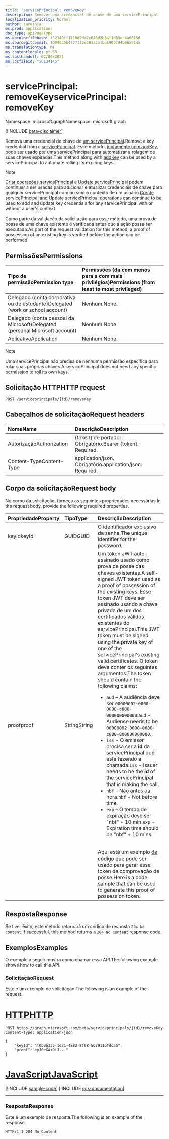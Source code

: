 ```yaml
---
title: 'servicePrincipal: removeKey'
description: Remover uma credencial de chave de uma servicePrincipal
localization_priority: Normal
author: sureshja
ms.prod: applications
doc_type: apiPageType
ms.openlocfilehash: f82140ff1710d9da7c646d2b84f1d83ac4a66150
ms.sourcegitcommit: 1004835b44271f2e50332a1bdc9097d4b06a914a
ms.translationtype: MT
ms.contentlocale: pt-BR
ms.lasthandoff: 02/06/2021
ms.locfileid: "50134145"
---
```

# <a name="serviceprincipal-removekey"></a><span data-ttu-id="a286d-103">servicePrincipal: removeKey</span><span class="sxs-lookup"><span data-stu-id="a286d-103">servicePrincipal: removeKey</span></span>

<span data-ttu-id="a286d-104">Namespace: microsoft.graph</span><span class="sxs-lookup"><span data-stu-id="a286d-104">Namespace: microsoft.graph</span></span>

[!INCLUDE [beta-disclaimer](../../includes/beta-disclaimer.md)]

<span data-ttu-id="a286d-105">Remova uma credencial de chave de [um servicePrincipal](../resources/serviceprincipal.md).</span><span class="sxs-lookup"><span data-stu-id="a286d-105">Remove a key credential from a [servicePrincipal](../resources/serviceprincipal.md).</span></span> <span data-ttu-id="a286d-106">Esse método, [juntamente com addKey,](serviceprincipal-addkey.md) pode ser usado por uma servicePrincipal para automatizar a rolagem de suas chaves expiradas.</span><span class="sxs-lookup"><span data-stu-id="a286d-106">This method along with [addKey](serviceprincipal-addkey.md) can be used by a servicePrincipal to automate rolling its expiring keys.</span></span>

> [!NOTE]
> <span data-ttu-id="a286d-107">[Criar operações servicePrincipal](../api/serviceprincipal-post-serviceprincipals.md) e [Update servicePrincipal](../api/serviceprincipal-update.md) podem continuar a ser usadas para adicionar e atualizar credenciais de chave para qualquer servicePrincipal com ou sem o contexto de um usuário.</span><span class="sxs-lookup"><span data-stu-id="a286d-107">[Create servicePrincipal](../api/serviceprincipal-post-serviceprincipals.md) and [Update servicePrincipal](../api/serviceprincipal-update.md) operations can continue to be used to add and update key credentials for any servicePrincipal with or without a user's context.</span></span>

<span data-ttu-id="a286d-108">Como parte da validação da solicitação para esse método, uma prova de posse de uma chave existente é verificada antes que a ação possa ser executada.</span><span class="sxs-lookup"><span data-stu-id="a286d-108">As part of the request validation for this method, a proof of possession of an existing key is verified before the action can be performed.</span></span>

## <a name="permissions"></a><span data-ttu-id="a286d-109">Permissões</span><span class="sxs-lookup"><span data-stu-id="a286d-109">Permissions</span></span>

|<span data-ttu-id="a286d-110">Tipo de permissão</span><span class="sxs-lookup"><span data-stu-id="a286d-110">Permission type</span></span>      | <span data-ttu-id="a286d-111">Permissões (da com menos para a com mais privilégios)</span><span class="sxs-lookup"><span data-stu-id="a286d-111">Permissions (from least to most privileged)</span></span>              |
|:--------------------|:---------------------------------------------------------|
|<span data-ttu-id="a286d-112">Delegado (conta corporativa ou de estudante)</span><span class="sxs-lookup"><span data-stu-id="a286d-112">Delegated (work or school account)</span></span> | <span data-ttu-id="a286d-113">Nenhum.</span><span class="sxs-lookup"><span data-stu-id="a286d-113">None.</span></span>  |
|<span data-ttu-id="a286d-114">Delegado (conta pessoal da Microsoft)</span><span class="sxs-lookup"><span data-stu-id="a286d-114">Delegated (personal Microsoft account)</span></span> | <span data-ttu-id="a286d-115">Nenhum.</span><span class="sxs-lookup"><span data-stu-id="a286d-115">None.</span></span>    |
|<span data-ttu-id="a286d-116">Aplicativo</span><span class="sxs-lookup"><span data-stu-id="a286d-116">Application</span></span> | <span data-ttu-id="a286d-117">Nenhum.</span><span class="sxs-lookup"><span data-stu-id="a286d-117">None.</span></span> |

> [!NOTE]
> <span data-ttu-id="a286d-118">Uma servicePrincipal não precisa de nenhuma permissão específica para rolar suas próprias chaves.</span><span class="sxs-lookup"><span data-stu-id="a286d-118">A servicePrincipal does not need any specific permission to roll its own keys.</span></span>

## <a name="http-request"></a><span data-ttu-id="a286d-119">Solicitação HTTP</span><span class="sxs-lookup"><span data-stu-id="a286d-119">HTTP request</span></span>

<!-- { "blockType": "ignored" } -->

```http
POST /serviceprincipals/{id}/removeKey
```

## <a name="request-headers"></a><span data-ttu-id="a286d-120">Cabeçalhos de solicitação</span><span class="sxs-lookup"><span data-stu-id="a286d-120">Request headers</span></span>

| <span data-ttu-id="a286d-121">Nome</span><span class="sxs-lookup"><span data-stu-id="a286d-121">Name</span></span>           | <span data-ttu-id="a286d-122">Descrição</span><span class="sxs-lookup"><span data-stu-id="a286d-122">Description</span></span>                |
|:---------------|:---------------------------|
| <span data-ttu-id="a286d-123">Autorização</span><span class="sxs-lookup"><span data-stu-id="a286d-123">Authorization</span></span>  | <span data-ttu-id="a286d-p102">{token} de portador. Obrigatório.</span><span class="sxs-lookup"><span data-stu-id="a286d-p102">Bearer {token}. Required.</span></span>  |
| <span data-ttu-id="a286d-126">Content-Type</span><span class="sxs-lookup"><span data-stu-id="a286d-126">Content-Type</span></span>   | <span data-ttu-id="a286d-p103">application/json. Obrigatório.</span><span class="sxs-lookup"><span data-stu-id="a286d-p103">application/json. Required.</span></span>|

## <a name="request-body"></a><span data-ttu-id="a286d-129">Corpo da solicitação</span><span class="sxs-lookup"><span data-stu-id="a286d-129">Request body</span></span>

<span data-ttu-id="a286d-130">No corpo da solicitação, forneça as seguintes propriedades necessárias.</span><span class="sxs-lookup"><span data-stu-id="a286d-130">In the request body, provide the following required properties.</span></span>

| <span data-ttu-id="a286d-131">Propriedade</span><span class="sxs-lookup"><span data-stu-id="a286d-131">Property</span></span>  | <span data-ttu-id="a286d-132">Tipo</span><span class="sxs-lookup"><span data-stu-id="a286d-132">Type</span></span> | <span data-ttu-id="a286d-133">Descrição</span><span class="sxs-lookup"><span data-stu-id="a286d-133">Description</span></span>|
|:----------|:-----|:-----------|
| <span data-ttu-id="a286d-134">keyId</span><span class="sxs-lookup"><span data-stu-id="a286d-134">keyId</span></span>     | <span data-ttu-id="a286d-135">GUID</span><span class="sxs-lookup"><span data-stu-id="a286d-135">GUID</span></span> | <span data-ttu-id="a286d-136">O identificador exclusivo da senha.</span><span class="sxs-lookup"><span data-stu-id="a286d-136">The unique identifier for the password.</span></span>|
| <span data-ttu-id="a286d-137">proof</span><span class="sxs-lookup"><span data-stu-id="a286d-137">proof</span></span> | <span data-ttu-id="a286d-138">String</span><span class="sxs-lookup"><span data-stu-id="a286d-138">String</span></span> | <span data-ttu-id="a286d-139">Um token JWT auto-assinado usado como prova de posse das chaves existentes.</span><span class="sxs-lookup"><span data-stu-id="a286d-139">A self-signed JWT token used as a proof of possession of the existing keys.</span></span> <span data-ttu-id="a286d-140">Esse token JWT deve ser assinado usando a chave privada de um dos certificados válidos existentes do servicePrincipal.</span><span class="sxs-lookup"><span data-stu-id="a286d-140">This JWT token must be signed using the private key of one of the servicePrincipal's existing valid certificates.</span></span> <span data-ttu-id="a286d-141">O token deve conter os seguintes argumentos:</span><span class="sxs-lookup"><span data-stu-id="a286d-141">The token should contain the following claims:</span></span><ul><li><span data-ttu-id="a286d-142">`aud` – A audiência deve ser `00000002-0000-0000-c000-000000000000`.</span><span class="sxs-lookup"><span data-stu-id="a286d-142">`aud` - Audience needs to be `00000002-0000-0000-c000-000000000000`.</span></span></li><li><span data-ttu-id="a286d-143">`iss` - O emissor precisa ser a __id__  da servicePrincipal que está fazendo a chamada.</span><span class="sxs-lookup"><span data-stu-id="a286d-143">`iss` - Issuer needs to be the __id__  of the servicePrincipal that is making the call.</span></span></li><li><span data-ttu-id="a286d-144">`nbf` – Não antes da hora.</span><span class="sxs-lookup"><span data-stu-id="a286d-144">`nbf` - Not before time.</span></span></li><li><span data-ttu-id="a286d-145">`exp` – O tempo de expiração deve ser "nbf" + 10 min.</span><span class="sxs-lookup"><span data-stu-id="a286d-145">`exp` - Expiration time should be "nbf" + 10 mins.</span></span></li></ul><br><span data-ttu-id="a286d-146">Aqui está um exemplo [de código](/graph/application-rollkey-prooftoken) que pode ser usado para gerar esse token de comprovação de posse.</span><span class="sxs-lookup"><span data-stu-id="a286d-146">Here is a code [sample](/graph/application-rollkey-prooftoken) that can be used to generate this proof of possession token.</span></span>|

## <a name="response"></a><span data-ttu-id="a286d-147">Resposta</span><span class="sxs-lookup"><span data-stu-id="a286d-147">Response</span></span>

<span data-ttu-id="a286d-148">Se tiver êxito, este método retornará um código de resposta `204 No content`.</span><span class="sxs-lookup"><span data-stu-id="a286d-148">If successful, this method returns a `204 No content` response code.</span></span>

## <a name="examples"></a><span data-ttu-id="a286d-149">Exemplos</span><span class="sxs-lookup"><span data-stu-id="a286d-149">Examples</span></span>

<span data-ttu-id="a286d-150">O exemplo a seguir mostra como chamar essa API.</span><span class="sxs-lookup"><span data-stu-id="a286d-150">The following example shows how to call this API.</span></span>

### <a name="request"></a><span data-ttu-id="a286d-151">Solicitação</span><span class="sxs-lookup"><span data-stu-id="a286d-151">Request</span></span>

<span data-ttu-id="a286d-152">Este é um exemplo de solicitação.</span><span class="sxs-lookup"><span data-stu-id="a286d-152">The following is an example of the request.</span></span>


# <a name="http"></a>[<span data-ttu-id="a286d-153">HTTP</span><span class="sxs-lookup"><span data-stu-id="a286d-153">HTTP</span></span>](#tab/http)
<!-- {
  "blockType": "request",
  "name": "serviceprincipal_removekey"
}-->

```http
POST https://graph.microsoft.com/beta/serviceprincipals/{id}/removeKey
Content-Type: application/json

{
    "keyId": "f0b0b335-1d71-4883-8f98-567911bfdca6",
    "proof":"eyJ0eXAiOiJ..."
}
```
# <a name="javascript"></a>[<span data-ttu-id="a286d-154">JavaScript</span><span class="sxs-lookup"><span data-stu-id="a286d-154">JavaScript</span></span>](#tab/javascript)
[!INCLUDE [sample-code](../includes/snippets/javascript/serviceprincipal-removekey-javascript-snippets.md)]
[!INCLUDE [sdk-documentation](../includes/snippets/snippets-sdk-documentation-link.md)]

---


### <a name="response"></a><span data-ttu-id="a286d-155">Resposta</span><span class="sxs-lookup"><span data-stu-id="a286d-155">Response</span></span>

<span data-ttu-id="a286d-156">Este é um exemplo de resposta.</span><span class="sxs-lookup"><span data-stu-id="a286d-156">The following is an example of the response.</span></span>

<!-- {
  "blockType": "response",
  "truncated": true
} -->

```http
HTTP/1.1 204 No Content
```

<!-- uuid: 16cd6b66-4b1a-43a1-adaf-3a886856ed98
2019-02-04 14:57:30 UTC -->
<!-- {
  "type": "#page.annotation",
  "description": "servicePrincipal: removeKey",
  "keywords": "",
  "section": "documentation",
  "tocPath": ""
}-->



